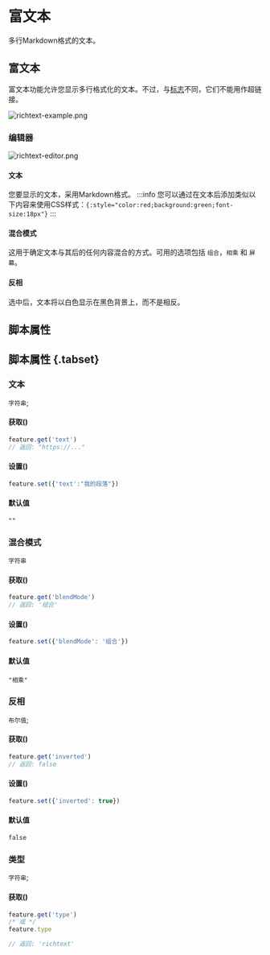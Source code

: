 # 富文本
多行Markdown格式的文本。

## 富文本

富文本功能允许您显示多行格式化的文本。不过，与[标志](/docs/features/sign)不同，它们不能用作超链接。

![richtext-example.png](/richtext-example.png)

### 编辑器

![richtext-editor.png](/richtext-editor.png)

#### 文本

您要显示的文本，采用Markdown格式。
:::info
您可以通过在文本后添加类似以下内容来使用CSS样式：`{:style="color:red;background:green;font-size:18px"}`
:::

#### 混合模式

这用于确定文本与其后的任何内容混合的方式。可用的选项包括 `组合`，`相乘` 和 `屏幕`。

#### 反相

选中后，文本将以白色显示在黑色背景上，而不是相反。

## 脚本属性
## 脚本属性 {.tabset}
### 文本
`字符串`; 

#### 获取()

```js
feature.get('text')
// 返回: "https://..."
```

#### 设置()

```js
feature.set({'text':"我的段落"})
```

#### 默认值

`""`
### 混合模式
`字符串`

#### 获取()

```js
feature.get('blendMode')
// 返回: '组合'
```

#### 设置()

```js
feature.set({'blendMode': '组合'})
```

#### 默认值

`"相乘"`

### 反相
`布尔值`; 

#### 获取()

```js
feature.get('inverted')
// 返回: false
```

#### 设置()

```js
feature.set({'inverted': true})
```

#### 默认值

`false`

### 类型
`字符串`;

#### 获取()

```js
feature.get('type')
/* 或 */
feature.type

// 返回: 'richtext'
```
